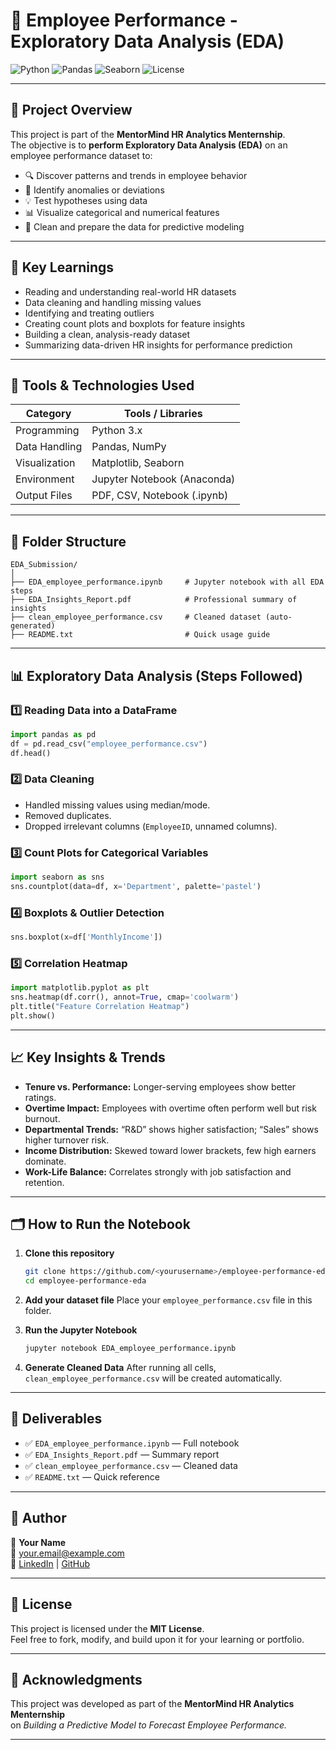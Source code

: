 # 🚀 Employee Performance - Exploratory Data Analysis (EDA)

![Python](https://img.shields.io/badge/Built%20with-Python-blue?logo=python)
![Pandas](https://img.shields.io/badge/Library-Pandas-green?logo=pandas)
![Seaborn](https://img.shields.io/badge/Visuals-Seaborn-orange?logo=seaborn)
![License](https://img.shields.io/badge/License-MIT-lightgrey)

---

## 📘 Project Overview
This project is part of the **MentorMind HR Analytics Menternship**.  
The objective is to **perform Exploratory Data Analysis (EDA)** on an employee performance dataset to:

- 🔍 Discover patterns and trends in employee behavior  
- 🚨 Identify anomalies or deviations  
- 💡 Test hypotheses using data  
- 📊 Visualize categorical and numerical features  
- 🧹 Clean and prepare the data for predictive modeling  

---

## 🧠 Key Learnings
- Reading and understanding real-world HR datasets  
- Data cleaning and handling missing values  
- Identifying and treating outliers  
- Creating count plots and boxplots for feature insights  
- Building a clean, analysis-ready dataset  
- Summarizing data-driven HR insights for performance prediction  

---

## 🧰 Tools & Technologies Used
| Category | Tools / Libraries |
|-----------|--------------------|
| Programming | Python 3.x |
| Data Handling | Pandas, NumPy |
| Visualization | Matplotlib, Seaborn |
| Environment | Jupyter Notebook (Anaconda) |
| Output Files | PDF, CSV, Notebook (.ipynb) |

---

## 🧩 Folder Structure
```
EDA_Submission/
│
├── EDA_employee_performance.ipynb     # Jupyter notebook with all EDA steps
├── EDA_Insights_Report.pdf            # Professional summary of insights
├── clean_employee_performance.csv     # Cleaned dataset (auto-generated)
├── README.txt                         # Quick usage guide
```

---

## 📊 Exploratory Data Analysis (Steps Followed)

### 1️⃣ Reading Data into a DataFrame
```python
import pandas as pd
df = pd.read_csv("employee_performance.csv")
df.head()
```

### 2️⃣ Data Cleaning
- Handled missing values using median/mode.  
- Removed duplicates.  
- Dropped irrelevant columns (`EmployeeID`, unnamed columns).

### 3️⃣ Count Plots for Categorical Variables
```python
import seaborn as sns
sns.countplot(data=df, x='Department', palette='pastel')
```

### 4️⃣ Boxplots & Outlier Detection
```python
sns.boxplot(x=df['MonthlyIncome'])
```

### 5️⃣ Correlation Heatmap
```python
import matplotlib.pyplot as plt
sns.heatmap(df.corr(), annot=True, cmap='coolwarm')
plt.title("Feature Correlation Heatmap")
plt.show()
```

---

## 📈 Key Insights & Trends
- **Tenure vs. Performance:** Longer-serving employees show better ratings.  
- **Overtime Impact:** Employees with overtime often perform well but risk burnout.  
- **Departmental Trends:** “R&D” shows higher satisfaction; “Sales” shows higher turnover risk.  
- **Income Distribution:** Skewed toward lower brackets, few high earners dominate.  
- **Work-Life Balance:** Correlates strongly with job satisfaction and retention.

---

## 🗂️ How to Run the Notebook

1. **Clone this repository**
   ```bash
   git clone https://github.com/<yourusername>/employee-performance-eda.git
   cd employee-performance-eda
   ```

2. **Add your dataset file**
   Place your `employee_performance.csv` file in this folder.

3. **Run the Jupyter Notebook**
   ```bash
   jupyter notebook EDA_employee_performance.ipynb
   ```

4. **Generate Cleaned Data**
   After running all cells, `clean_employee_performance.csv` will be created automatically.

---

## 🧾 Deliverables
- ✅ `EDA_employee_performance.ipynb` — Full notebook  
- ✅ `EDA_Insights_Report.pdf` — Summary report  
- ✅ `clean_employee_performance.csv` — Cleaned data  
- ✅ `README.txt` — Quick reference  

---

## 📣 Author
👤 **Your Name**  
📧 [your.email@example.com](mailto:your.email@example.com)  
💼 [LinkedIn](https://linkedin.com/in/yourprofile) | [GitHub](https://github.com/yourusername)

---

## 🏁 License
This project is licensed under the **MIT License**.  
Feel free to fork, modify, and build upon it for your learning or portfolio.

---

## 🌟 Acknowledgments
This project was developed as part of the **MentorMind HR Analytics Menternship**  
on *Building a Predictive Model to Forecast Employee Performance.*

---
